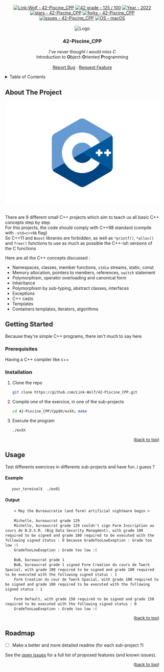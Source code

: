 <div id="top"></div>

<div align="center">
	<a href="https://github.com/Link-Wolf/42-Piscine_CPP" title="Go to GitHub repo"><img src="https://img.shields.io/static/v1?label=Link-Wolf&message=42-Piscine_CPP&color=blue&logo=github&style=for-the-badge" alt="Link-Wolf - 42-Piscine_CPP"></a>
	<a href="https://"><img src="https://img.shields.io/badge/42_grade-100_%2F_100-2ea44f?style=for-the-badge" alt="42 grade - 125 / 100"></a>
	<a href="https://"><img src="https://img.shields.io/badge/Year-2022-ffad9b?style=for-the-badge" alt="Year - 2022"></a>
	<a href="https://github.com/Link-Wolf/42-Piscine_CPP/stargazers"><img src="https://img.shields.io/github/stars/Link-Wolf/42-Piscine_CPP?style=for-the-badge&color=yellow" alt="stars - 42-Piscine_CPP"></a>
	<a href="https://github.com/Link-Wolf/42-Piscine_CPP/network/members"><img src="https://img.shields.io/github/forks/Link-Wolf/42-Piscine_CPP?style=for-the-badge&color=lightgray" alt="forks - 42-Piscine_CPP"></a>
	<a href="https://github.com/Link-Wolf/42-Piscine_CPP/issues"><img src="https://img.shields.io/github/issues/Link-Wolf/42-Piscine_CPP?style=for-the-badge&color=orange" alt="issues - 42-Piscine_CPP"></a>
	<a href="https://www.apple.com/macos/" title="Go to Apple homepage"><img src="https://img.shields.io/badge/OS-macOS-blue?logo=apple&logoColor=white&style=for-the-badge&color=9cf" alt="OS - macOS"></a>
</div>

<!-- PROJECT LOGO -->
<br />
<div align="center">
  <a>
    <img src="https://www.42mulhouse.fr/wp-content/uploads/2022/06/logo-42-Mulhouse-white.svg" alt="Logo" width="192" height="80">
  </a>

  <h3 align="center">42-Piscine_CPP</h3>

  <p align="center">
	  <em>I’ve never thought i would miss C</em><br/>
	Introduction to <b>O</b>bject-<b>O</b>riented <b>P</b>rogramming</b>
    <br />
    <br />
    <a href="https://github.com/Link-Wolf/42-Piscine_CPP/issues">Report Bug</a>
    ·
    <a href="https://github.com/Link-Wolf/42-Piscine_CPP/issues">Request Feature</a>
  </p>
</div>

<!-- TABLE OF CONTENTS -->
<details>
  <summary>Table of Contents</summary>
  <ol>
    <li>
      <a href="#about-the-project">About The Project</a>
    </li>
    <li>
      <a href="#getting-started">Getting Started</a>
      <ul>
        <li><a href="#prerequisites">Prerequisites</a></li>
        <li><a href="#installation">Installation</a></li>
      </ul>
    </li>
    <li><a href="#usage">Usage</a></li>
    <li><a href="#roadmap">Roadmap</a></li>
  </ol>
</details>

<!-- ABOUT THE PROJECT -->

## About The Project

<div align="center">
  <a>
    <img src="assets/cpp.png" alt="cpp logo">
  </a>
</div>
</br>

There are 9 different small C++ projects which aim to teach us all basic C++ concepts step by step</br>
For this projects, the code should comply with C++98 standard (compile with `-std=c++98` flag)</br>
So C++11 and `Boost` libraries are forbidden, as well as `*printf()`, `*alloc()` and `free()` functions to use as much as possible the C++-ish versions of the C functions

Here are all the C++ concepts discussed :

-   Namespaces, classes, member functions, `stdio` streams, static, const
-   Memory allocation, pointers to members, references, `switch` statement
-   Polymorphism, operator overloading and canonical form
-   Inheritance
-   Polymorphism by sub-typing, abstract classes, interfaces
-   Exceptions
-   C++ casts
-   Templates
-   Containers templates, iterators, algorithms

<!-- GETTING STARTED -->

## Getting Started

Because they're simple C++ programs, there isn't much to say here

### Prerequisites

Having a C++ compiler like c++

### Installation

1. Clone the repo
    ```sh
    git clone https://github.com/Link-Wolf/42-Piscine_CPP.git
    ```
2. Compile one of the exercice, in one of the sub-projects
    ```sh
    cd 42-Piscine_CPP/Cpp0X/exXX; make
    ```
3. Execute the program
    ```sh
    ./exXX
    ```

<p align="right">(<a href="#top">back to top</a>)</p>

<!-- USAGE EXAMPLES -->

## Usage

Test differents exercices in differents sub-projects and have fun..i guess ?

#### Example

```sh
   your_terminal$  ./ex01
```

#### Output

```
	< May the Bureaucratie (and form) artificial nightmare begin >

	Michelle, bureaucrat grade 129
	Michelle, bureaucrat grade 129 couldn't sign Form Inscription au cours de B.D.S.M. (Big Data Security Managment), with grade 100 required to be signed and grade 100 required to be executed with the following signed status : 0 because GradeTooLowExeption : Grade too low :(
	GradeTooLowExeption : Grade too low :(

	BoB, bureaucrat grade 1
	BoB, bureaucrat grade 1 signed Form Creation du cours de Twerk Spacial, with grade 100 required to be signed and grade 100 required to be executed with the following signed status : 1
	Form Creation du cour de Twerk Spacial, with grade 100 required to be signed and grade 100 required to be executed with the following signed status : 1

	Form Default, with grade 150 required to be signed and grade 150 required to be executed with the following signed status : 0
	GradeTooLowExeption : Grade too low :(
```

<p align="right">(<a href="#top">back to top</a>)</p>

<!-- ROADMAP -->

## Roadmap

-   [ ] Make a better and more detailed readme (for each sub-project ?)

See the [open issues](https://github.com/Link-Wolf/42-Piscine_CPP/issues) for a full list of proposed features (and known issues).

<p align="right">(<a href="#top">back to top</a>)</p>

